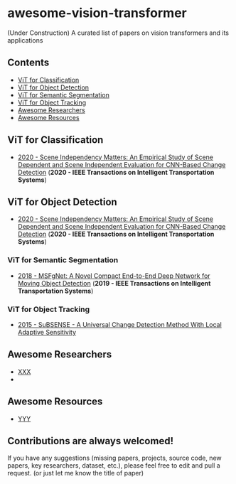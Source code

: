 # awesome-vision-transformer
(Under Construction) A curated list of papers on vision transformers and its applications

## Contents
 - [ViT for Classification](https://github.com/murari023/awesome-background-subtraction#non-deep-learning-based-papers)
 - [ViT for Object Detection](https://github.com/murari023/awesome-background-subtraction#deep-learning-based-papers)
 - [ViT for Semantic Segmentation](https://github.com/murari023/awesome-background-subtraction/blob/master/README.md#gan-based-papers)
 - [ViT for Object Tracking](https://github.com/murari023/awesome-background-subtraction#non-deep-learning-based-papers)
 - [Awesome Researchers](https://github.com/murari023/awesome-background-subtraction#awesome-researchers)
 - [Awesome Resources](https://github.com/murari023/awesome-background-subtraction#awesome-resources)

## ViT for Classification
 - [2020 - Scene Independency Matters: An Empirical Study of Scene Dependent and Scene Independent Evaluation for CNN-Based Change Detection](https://ieeexplore.ieee.org/document/9238403) (**2020 - IEEE Transactions on Intelligent Transportation Systems**)
 
## ViT for Object Detection
 - [2020 - Scene Independency Matters: An Empirical Study of Scene Dependent and Scene Independent Evaluation for CNN-Based Change Detection](https://ieeexplore.ieee.org/document/9238403) (**2020 - IEEE Transactions on Intelligent Transportation Systems**)
 
### ViT for Semantic Segmentation
- [2018 - MSFgNet: A Novel Compact End-to-End Deep Network for Moving Object Detection](https://ieeexplore.ieee.org/abstract/document/8546771) (**2019 -  IEEE Transactions on Intelligent Transportation Systems**)

### ViT for Object Tracking
- [2015 - SuBSENSE - A Universal Change Detection Method With Local Adaptive Sensitivity](http://ieeexplore.ieee.org/document/6975239/)

## Awesome Researchers
- [XXX](https://scholar.google.co.in/citations?user=e_gZ7MkAAAAJ&hl=en&oi=ao)
- 
## Awesome Resources
- [YYY](https://github.com/andrewssobral/bgslibrary)

## Contributions are always welcomed!
If you have any suggestions (missing papers, projects, source code, new papers, key researchers, dataset, etc.), please feel free to edit and pull a request. (or just let me know the title of paper)
